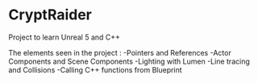 # CryptRaider
Project to learn Unreal 5 and C++

The elements seen in the project :
-Pointers and References
-Actor Components and Scene Components
-Lighting with Lumen
-Line tracing and Collisions
-Calling C++ functions from Blueprint
